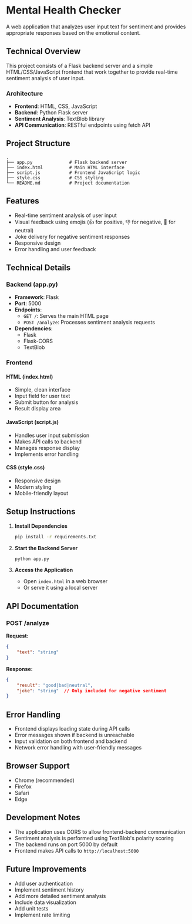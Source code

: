 # Mental Health Checker

A web application that analyzes user input text for sentiment and provides appropriate responses based on the emotional content.

## Technical Overview

This project consists of a Flask backend server and a simple HTML/CSS/JavaScript frontend that work together to provide real-time sentiment analysis of user input.

### Architecture

- **Frontend**: HTML, CSS, JavaScript
- **Backend**: Python Flask server
- **Sentiment Analysis**: TextBlob library
- **API Communication**: RESTful endpoints using fetch API

## Project Structure

```
.
├── app.py              # Flask backend server
├── index.html          # Main HTML interface
├── script.js           # Frontend JavaScript logic
├── style.css           # CSS styling
└── README.md           # Project documentation
```

## Features

- Real-time sentiment analysis of user input
- Visual feedback using emojis (👍 for positive, 👎 for negative, 🍆 for neutral)
- Joke delivery for negative sentiment responses
- Responsive design
- Error handling and user feedback

## Technical Details

### Backend (app.py)

- **Framework**: Flask
- **Port**: 5000
- **Endpoints**:
  - `GET /`: Serves the main HTML page
  - `POST /analyze`: Processes sentiment analysis requests
- **Dependencies**:
  - Flask
  - Flask-CORS
  - TextBlob

### Frontend

#### HTML (index.html)
- Simple, clean interface
- Input field for user text
- Submit button for analysis
- Result display area

#### JavaScript (script.js)
- Handles user input submission
- Makes API calls to backend
- Manages response display
- Implements error handling

#### CSS (style.css)
- Responsive design
- Modern styling
- Mobile-friendly layout

## Setup Instructions

1. **Install Dependencies**
   ```bash
   pip install -r requirements.txt
   ```

2. **Start the Backend Server**
   ```bash
   python app.py
   ```

3. **Access the Application**
   - Open `index.html` in a web browser
   - Or serve it using a local server

## API Documentation

### POST /analyze

**Request:**
```json
{
    "text": "string"
}
```

**Response:**
```json
{
    "result": "good|bad|neutral",
    "joke": "string"  // Only included for negative sentiment
}
```

## Error Handling

- Frontend displays loading state during API calls
- Error messages shown if backend is unreachable
- Input validation on both frontend and backend
- Network error handling with user-friendly messages

## Browser Support

- Chrome (recommended)
- Firefox
- Safari
- Edge

## Development Notes

- The application uses CORS to allow frontend-backend communication
- Sentiment analysis is performed using TextBlob's polarity scoring
- The backend runs on port 5000 by default
- Frontend makes API calls to `http://localhost:5000`

## Future Improvements

- Add user authentication
- Implement sentiment history
- Add more detailed sentiment analysis
- Include data visualization
- Add unit tests
- Implement rate limiting 